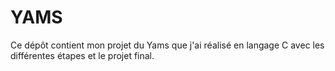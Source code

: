# YAMS
Ce dépôt contient mon projet du Yams que j'ai réalisé en langage C avec les différentes étapes et le projet final.
